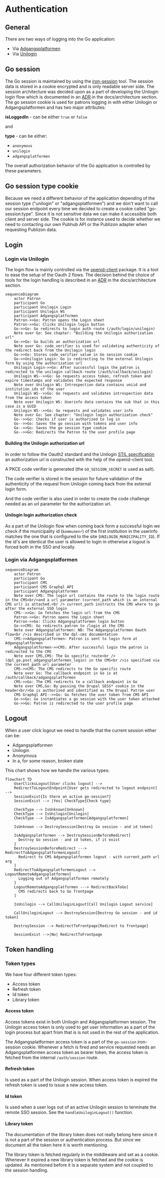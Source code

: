 # Authentication

## General

There are two ways of logging into the Go application:

- Via [Adgangsplatformen](https://danbib.dk/login)
- Via [Unilogin](https://viden.stil.dk/display/OFFSKOLELOGIN/Unilogin)

## Go session

The Go session is maintained by using the [iron-session](https://www.npmjs.com/package/iron-session)
tool.
The session data is stored in a cookie encrypted and is only readable server side.
The session architecture was decided upon as a part of developing the Unilogin
login flow which is documented in an [ADR](https://adr.github.io/) in the docs/architecture section.
The go session cookie is used for patrons logging in with either Unilogin or
Adgangsplatformen and has two major attributes:

**isLoggedIn** - can be either `true` or `false`

and

**type** - can be either:

- `anonymous`
- `unilogin`
- `adgangsplatformen`

The overall authorization behavior of the Go application is controlled by these
parameters.

## Go session type cookie

Because we need a different behavior of the application depending of the session
type ("unilogin" or "adgangsplatformen") and we don't want to call our session
endpoint every time we decided to create a cookie called "go-session:type". Since
it is not sensitive data we can make it accessible both client and server side.
The cookie is for instance used to decide whether we need to contacting our own
Pubhub API or the Publizon adapter when requesting Publizon data.

## Login

### Login via Unilogin

The login flow is mainly controlled via the [openid-client](https://www.npmjs.com/package/openid-client)
package. It is a tool to ease the setup of the Oauth 2 flows.
The decision behind the choice of tools for the login handling is described in an
[ADR](https://adr.github.io/) in the docs/architecture section.

```mermaid
sequenceDiagram
    actor Patron
    participant Go
    participant Unilogin Login
    participant Unilogin WS
    participant Adgangsplatformen
    Patron->>Go: Patron opens the Login sheet
    Patron->>Go: Clicks Unilogin login button
    Go->>Go: Go redirects to login auth route (/auth/login/unilogin)
    Note over Go: See chapter: "Building the Unilogin authorization url"
    Go->>Go: Go builds an authorization url
    Note over Go: code_verifier is used for validating authenticity of the redirect back from the Unilogin login
    Go->>Go: Stores code_verifier value in Go session cookie
    Go->>Unilogin Login: Go is redirecting to the external Unilogin form by using the authorization url
    Unilogin Login->>Go: After successful login the patron is redirected to the unilogin callback route (/auth/callback/unilogin)
    Unilogin WS-->>Go: Go requests access token, refresh token and expire timestamps and validates the expected response
    Note over Unilogin WS: Introspection data contains uniid and institution_ids of the user
    Unilogin WS-->>Go: Go requests and validates introspection data from the access token
    Note over Unilogin WS: Userinfo data contains the sub that in this case is a GUID
    Unilogin WS-->>Go: Go requests and validates user info
    Note over Go: See chapter: "Unilogin login authorization check"
    Go-->>Go: Checks if user is authorized to log in
    Go-->>Go: Saves the go session with tokens and user info
    Go-->>Go: Saves the go session type cookie
    Go-->>Go: Redirects the Patron to the user profile page
```

#### Building the Unilogin authorization url

In order to follow the Oauth2 standard and the Unilogin [STIL specification](https://viden.stil.dk/display/OFFSKOLELOGIN/Implementering+af+tjeneste)
an authorization url is constructed with the help of the openid-client tool.

A PKCE code verifier is generated (the `GO_SESSION_SECRET` is used as salt).

The code verifier is stored in the session for future validation of the
authenticity of the request from Unilogin coming back from the external login form.

And the code verifier is also used in order to create the code challenge needed
as an url parameter for the authorization url.

#### Unilogin login authorization check

As a part of the Unilogin flow when coming back form a successful login we check
if the municipality id (`kommunenr`) of the first institution in the userinfo
matches the one that is configured to the site (`UNILOGIN_MUNICIPALITY_ID`).
If the id's are identical the user is allowed to login in otherwise a logout is
forced both in the SSO and locally.

### Login via Adgangsplatformen

```mermaid
sequenceDiagram
    actor Patron
    participant Go
    participant CMS
    participant CMS Graphql API
    participant Adgangsplatformen
    Note over CMS: The login url contains the route to the login route in the CMS<br/>and a url parameter (current_path which is an internal CMS url) is attached.<br /> current_path instructs the CMS where to go  after the external SSO login
    CMS-->>Go: Go fetches the login url from the CMS
    Patron->>Go: Patron opens the Login sheet
    Patron->>Go: Clicks Adgangsplatformen login button
    Go->>CMS: Go redirects patron to /login at the CMS
    Note over Adgangsplatformen: NB: The Adgangsplatformen Oauth flow<br />is described in the dpl-cms documentation
    CMS->>Adgangsplatformen: Patron is sent to login form at Adgangsplatformen
    Adgangsplatformen->>CMS: After successful login the patron is redirected to the CMS
    Note over CMS,CMS: The Go specific route<br />(dpl_go.post_adgangsplatformen_login) in the CMS<br />is specified via the current_path url parameter
    CMS->>CMS: The CMS redirects to the Go specific route
    Note over Go: The callback endpoint in Go is at /auth/callback/adgangsplatformen
    CMS->>Go: The CMS redirects to a callback endpoint in Go
    Note over CMS,Go: By passing the Drupal SESS* cookie in the header<br/>Go is authorized and identified as the Drupal Patron user
    CMS Graphql API-->>Go: Go fetches the user token from CMS API
    Go->>Go: Go instantiates a go session with the user token attached
    Go->>Go: Patron is redirected to the user profile page
```

## Logout

When a user click logout we need to handle that the current session either can be:

- Adgangsplatformen
- Unilogin
- Anonymous
- In a, for some reason, broken state

This chart shows how we handle the various types:

```mermaid
flowchart TD
    UserClicksLogout[User clicks logout] -->
    RedirectToLogoutEndpoint[User gets redirected to logout endpoint] -->
    SessionExist{Is there an active go-session?}
    SessionExist --> |Yes| CheckType{Check type}

    CheckType --> IsUnknown[Unknown]
    CheckType --> IsUnilogin[Unilogin]
    CheckType --> IsAdgangsplatformen[Adgangsplatformen]

    IsUnknown --> DestroySession[Destroy Go session - and id token]

    IsAdgangsplatformen --> DestroySessionBeforeRedirect[
      Destroy Go session - and id token, if it exist
    ]
    DestroySessionBeforeRedirect ---> RedirectToAdgangsplatformenLogout[
      Redirect to CMS Adgangsplatformen logout - with current_path url arg
    ]
    RedirectToAdgangsplatformenLogout --> LogoutRemoteAdgangsplatformen[
      Logging out of Adgangsplatformen remotely
    ]
    LogoutRemoteAdgangsplatformen ---> RedirectBackToGo[
      CMS redirects back to Go frontpage
    ]

    IsUnilogin --> CallUniloginLogout[Call Unilogin Logout service]

    CallUniloginLogout --> DestroySession[Destroy Go session - and id token]

    DestroySession --> RedirectToFrontpage[Redirect to frontpage]

    SessionExist -->|No| RedirectToFrontpage
```

## Token handling

### Token types

We have four different token types:

- Access token
- Refresh token
- Id token
- Library token

#### Access token

Access tokens exist in both Unilogin and Adgangsplatformen session.
The Unilogin access token is only used to get user information as a part
of the login process but apart from that is is not used in the rest of the application.

The Adgangsplatformen access token is a part of the `go-session` iron-session cookie.
Whenever a fetch is fired and service requested needs an Adgangsplatformen access
token as bearer token, the access token is fetched from the internal
`/auth/session` route.

#### Refresh token

Is used as a part of the Unilogin session. When access token is expired
the refresh token is used to issue a new access token.

#### Id token

Is used when a user logs out of an active Unilogin session to terminate the
remote SSO session.
See the `handleUniloginLogout()` function.

#### Library token

The documentation of the library token does not really belong here since it is
not a part of the session or authentication process.
But since we document all the token here it is worth mentioning.

The library token is fetched regularly in the middleware and set as a cookie.
Whenever it expired a new library token is fetched and the cookie is updated.
As mentioned before it is a separate system and not coupled to the session handling.

